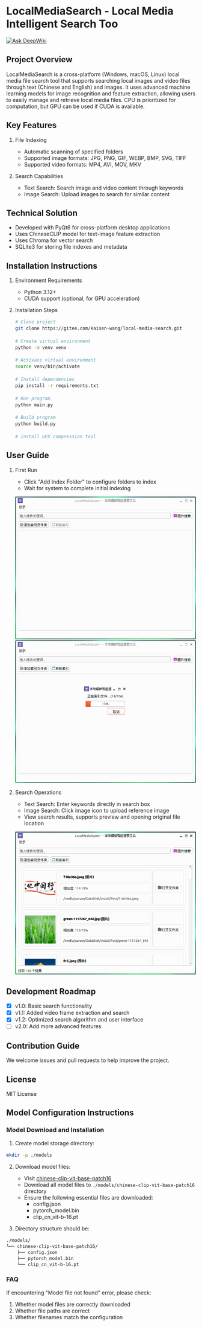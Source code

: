 # LocalMediaSearch - Local Media Intelligent Search Too

[![Ask DeepWiki](https://deepwiki.com/badge.svg)](https://deepwiki.com/kaisen-wang/local-media-search)

## Project Overview
LocalMediaSearch is a cross-platform (Windows, macOS, Linux) local media file search tool that supports searching local images and video files through text (Chinese and English) and images. It uses advanced machine learning models for image recognition and feature extraction, allowing users to easily manage and retrieve local media files. CPU is prioritized for computation, but GPU can be used if CUDA is available.

## Key Features
1. File Indexing
   - Automatic scanning of specified folders
   - Supported image formats: JPG, PNG, GIF, WEBP, BMP, SVG, TIFF
   - Supported video formats: MP4, AVI, MOV, MKV
   
2. Search Capabilities
   - Text Search: Search image and video content through keywords
   - Image Search: Upload images to search for similar content
   
## Technical Solution
- Developed with PyQt6 for cross-platform desktop applications
- Uses ChineseCLIP model for text-image feature extraction
- Uses Chroma for vector search
- SQLite3 for storing file indexes and metadata

## Installation Instructions
1. Environment Requirements
   - Python 3.12+
   - CUDA support (optional, for GPU acceleration)

2. Installation Steps
   ```bash
   # Clone project
   git clone https://gitee.com/kaisen-wang/local-media-search.git
   
   # Create virtual environment
   python -m venv venv
   
   # Activate virtual environment
   source venv/bin/activate
   
   # Install dependencies
   pip install -r requirements.txt
   
   # Run program
   python main.py

   # Build program
   python build.py
   
   # Install UPX compression tool
   ```

## User Guide
1. First Run
   - Click "Add Index Folder" to configure folders to index
   - Wait for system to complete initial indexing
   
   ![](./resources/1.png)  
   ![](./resources/2.png)  

2. Search Operations
   - Text Search: Enter keywords directly in search box
   - Image Search: Click image icon to upload reference image
   - View search results, supports preview and opening original file location

   ![](./resources/3.png)  

## Development Roadmap
- [X] v1.0: Basic search functionality
- [X] v1.1: Added video frame extraction and search
- [X] v1.2: Optimized search algorithm and user interface
- [ ] v2.0: Add more advanced features

## Contribution Guide
We welcome issues and pull requests to help improve the project.

## License
MIT License 

## Model Configuration Instructions

### Model Download and Installation
1. Create model storage directory:
```bash
mkdir -p ./models
```

2. Download model files:
   - Visit [chinese-clip-vit-base-patch16](https://huggingface.co/OFA-Sys/chinese-clip-vit-base-patch16)
   - Download all model files to `./models/chinese-clip-vit-base-patch16` directory
   - Ensure the following essential files are downloaded:
     - config.json
     - pytorch_model.bin
     - clip_cn_vit-b-16.pt

3. Directory structure should be:
```
./models/
└── chinese-clip-vit-base-patch16/
    ├── config.json
    ├── pytorch_model.bin
    └── clip_cn_vit-b-16.pt
```

### FAQ
If encountering "Model file not found" error, please check:
1. Whether model files are correctly downloaded
2. Whether file paths are correct
3. Whether filenames match the configuration
